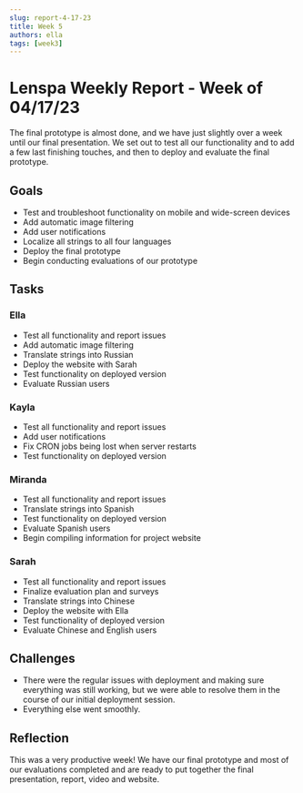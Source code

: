 ```yaml
---
slug: report-4-17-23
title: Week 5
authors: ella
tags: [week3]
---
```


# Lenspa Weekly Report - Week of 04/17/23

The final prototype is almost done, and we have just slightly over a week until our final presentation. We set out to test all our functionality and to add a few last finishing touches, and then to deploy and evaluate the final prototype.

## Goals

- Test and troubleshoot functionality on mobile and wide-screen devices
- Add automatic image filtering
- Add user notifications
- Localize all strings to all four languages
- Deploy the final prototype
- Begin conducting evaluations of our prototype

## Tasks

### Ella

- Test all functionality and report issues
- Add automatic image filtering
- Translate strings into Russian
- Deploy the website with Sarah
- Test functionality on deployed version
- Evaluate Russian users

### Kayla

- Test all functionality and report issues
- Add user notifications
- Fix CRON jobs being lost when server restarts
- Test functionality on deployed version

### Miranda

- Test all functionality and report issues
- Translate strings into Spanish
- Test functionality on deployed version
- Evaluate Spanish users
- Begin compiling information for project website

### Sarah

- Test all functionality and report issues
- Finalize evaluation plan and surveys
- Translate strings into Chinese
- Deploy the website with Ella
- Test functionality of deployed version
- Evaluate Chinese and English users

## Challenges

- There were the regular issues with deployment and making sure everything was still working, but we were able to resolve them in the course of our initial deployment session.
- Everything else went smoothly.

## Reflection

This was a very productive week! We have our final prototype and most of our evaluations completed and are ready to put together the final presentation, report, video and website.

